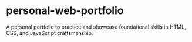 # personal-web-portfolio
A personal portfolio to practice and showcase foundational skills in HTML, CSS, and JavaScript craftsmanship.
